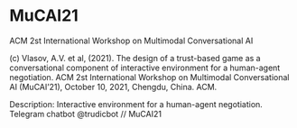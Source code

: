 # MuCAI21
ACM 2st International Workshop on Multimodal Conversational AI

(c) Vlasov, A.V. et al, (2021). The design of a trust-based game as a conversational component of interactive environment for a human-agent negotiation. ACM 2st International Workshop on Multimodal Conversational AI (MuCAI’21), October 10, 2021, Chengdu, China. ACM.

Description: Interactive environment for a human-agent negotiation. Telegram chatbot @trudicbot // MuCAI21
